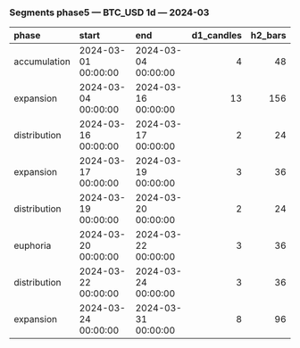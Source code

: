 ### Segments phase5 — BTC_USD 1d — 2024-03

| phase        | start               | end                 |   d1_candles |   h2_bars |
|:-------------|:--------------------|:--------------------|-------------:|----------:|
| accumulation | 2024-03-01 00:00:00 | 2024-03-04 00:00:00 |            4 |        48 |
| expansion    | 2024-03-04 00:00:00 | 2024-03-16 00:00:00 |           13 |       156 |
| distribution | 2024-03-16 00:00:00 | 2024-03-17 00:00:00 |            2 |        24 |
| expansion    | 2024-03-17 00:00:00 | 2024-03-19 00:00:00 |            3 |        36 |
| distribution | 2024-03-19 00:00:00 | 2024-03-20 00:00:00 |            2 |        24 |
| euphoria     | 2024-03-20 00:00:00 | 2024-03-22 00:00:00 |            3 |        36 |
| distribution | 2024-03-22 00:00:00 | 2024-03-24 00:00:00 |            3 |        36 |
| expansion    | 2024-03-24 00:00:00 | 2024-03-31 00:00:00 |            8 |        96 |